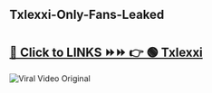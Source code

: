 
 ## Txlexxi-Only-Fans-Leaked

# <h2><a href="https://clipsfans.com/Txlexxi&ref=git">🔗 Click to LINKS ⏩⏩ 👉 🟢 Txlexxi </a></h2>

<a href="https://clipsfans.com/Txlexxi&ref=git" rel="nofollow" data-target="animated-image.originalLink"><img src="https://i.ibb.co.com/xMMVF88/686577567.gif" alt="Viral Video Original" style="max-width: 100%; display: inline-block;" data-target="animated-image.originalImage"></a>
